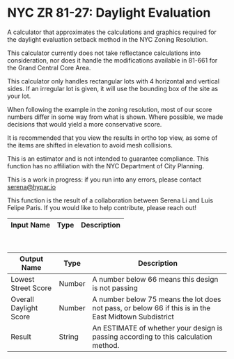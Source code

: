 

# NYC ZR 81-27: Daylight Evaluation

A calculator that approximates the calculations and graphics required for the daylight evaluation setback method in the NYC Zoning Resolution.

This calculator currently does not take reflectance calculations into consideration, nor does it handle the modifications available in 81-661 for the Grand Central Core Area.

This calculator only handles rectangular lots with 4 horizontal and vertical sides. If an irregular lot is given, it will use the bounding box of the site as your lot.

When following the example in the zoning resolution, most of our score numbers differ in some way from what is shown. Where possible, we made decisions that would yield a more conservative score.

It is recommended that you view the results in ortho top view, as some of the items are shifted in elevation to avoid mesh collisions.

This is an estimator and is not intended to guarantee compliance. This function has no affiliation with the NYC Department of City Planning.

This is a work in progress: if you run into any errors, please contact serena@hypar.io

This function is the result of a collaboration between Serena Li and Luis Felipe Paris. If you would like to help contribute, please reach out!

|Input Name|Type|Description|
|---|---|---|


<br>

|Output Name|Type|Description|
|---|---|---|
|Lowest Street Score|Number|A number below 66 means this design is not passing|
|Overall Daylight Score|Number|A number below 75 means the lot does not pass, or below 66 if this is in the East Midtown Subdistrict|
|Result|String|An ESTIMATE of whether your design is passing according to this calculation method.|

